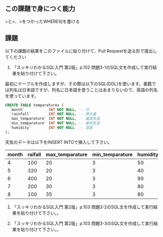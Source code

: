 ## この課題で身につく能力

=と<、>をつかったWHERE句を書ける

## 課題

以下の課題の結果をこのファイルに貼り付けて、Pull Requestを送る形で提出してください

1. 「スッキリわかるSQL入門 第2版」p.102 問題3-1のSQL文を作成して実行結果を貼り付けて下さい。

最初にテーブルを作成しますが、その際は以下のSQL(DDL)を使います。書籍では列名は日本語ですが、列名に日本語を使うことはあまりないので、英語の列名を使っています。

```sql
CREATE TABLE temparatures (
  `month`           INT NOT NULL, -- 月
  `rainfall`        INT NOT NULL, -- 降水量
  `max_temparature` INT NOT NULL, -- 最高気温
  `min_temparature` INT NOT NULL, -- 最低気温
  `humidity`        INT NOT NULL  -- 湿度
); 
```

天気のデータは以下をINSERT INTOで挿入して下さい。

| month  | raifall  | max_temparature | min_temparature | humidity |
|--------|----------|-----------------|-----------------|----------|
|  4     | 100      |  20             | 3               | 50       |
|  5     | 320      |  20             | 3               | 40       |
|  6     | 400      |  20             | 3               | 90       |
|  7     | 200      |  30             | 3               | 80       |
|  8     | 100      |  35             | 3               | 80       |

1. 「スッキリわかるSQL入門 第2版」p.103 問題3-2のSQL文を作成して実行結果を貼り付けて下さい。。

1. 「スッキリわかるSQL入門 第2版」p.103 問題3-3のSQL文を作成して実行結果を貼り付けて下さい。。

